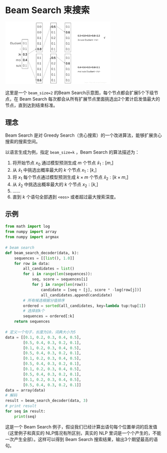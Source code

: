 # Beam Search 束搜索

<img src="img/1.png" alt="img" style="zoom: 33%;" />

这里是一个 `beam_size=2` 的Beam Search示意图，每个节点都会扩展5个下级节点，在 Beam Search 每次都会从所有扩展节点里面挑选出2个累计启发值最大的节点，直到达到结束标准。

## 理念

Beam Search 是对 Greedy Search（贪心搜索）的一个改进算法，能够扩展贪心搜索的搜索空间。

以语言生成为例，指定 `beam_size=k` ，Beam Search 的算法描述为：

1. 将开始节点 $x_0$ 通过模型预测生成 $m$ 个节点 $\hat{x}_1 :[m, ]$
2. 从 $\hat{x}_1$ 中挑选出概率最大的 $k$ 个节点 $x_1:[k, ]$
3. 将 $x_1$ 每个节点通过模型预测生成 $k\times m$ 个节点 $\hat{x}_2:[k \times m,]$
4. 从 $\hat{x}_2$ 中挑选出概率最大的 $k$ 个节点 $x_2:[k, ]$
5. ......
6. 直到 $k$ 个语句全部遇到 `<eos>` 或者超过最大搜索深度。

## 示例

```python
from math import log
from numpy import array
from numpy import argmax

# beam search
def beam_search_decoder(data, k):
    sequences = [[list(), 1.0]]
    for row in data:
        all_candidates = list()
        for i in range(len(sequences)):
            seq, score = sequences[i]
            for j in range(len(row)):
                candidate = [seq + [j], score * -log(row[j])]
                all_candidates.append(candidate)
        # 所有候选根据分值排序
        ordered = sorted(all_candidates, key=lambda tup:tup[1])
        # 选择前k个
        sequences = ordered[:k]
    return sequences

# 定义一个句子，长度为10，词典大小为5
data = [[0.1, 0.2, 0.3, 0.4, 0.5],
        [0.5, 0.4, 0.3, 0.2, 0.1],
        [0.1, 0.2, 0.3, 0.4, 0.5],
        [0.5, 0.4, 0.3, 0.2, 0.1],
        [0.1, 0.2, 0.3, 0.4, 0.5],
        [0.5, 0.4, 0.3, 0.2, 0.1],
        [0.1, 0.2, 0.3, 0.4, 0.5],
        [0.5, 0.4, 0.3, 0.2, 0.1],
        [0.1, 0.2, 0.3, 0.4, 0.5],
        [0.5, 0.4, 0.3, 0.2, 0.1]]
data = array(data)
# 解码
result = beam_search_decoder(data, 3)
# print result
for seq in result:
    print(seq)
```

这是一个 Beam Search 例子，假设我们已经计算出语句每个位置单词的启发值（这里例子和真实的 NLP情况有所区别，真实的 NLP 里词是一个个产生的，不能一次产生全部）。这样可以得到 Beam Search 搜索结果，输出3个期望最高的语句。

